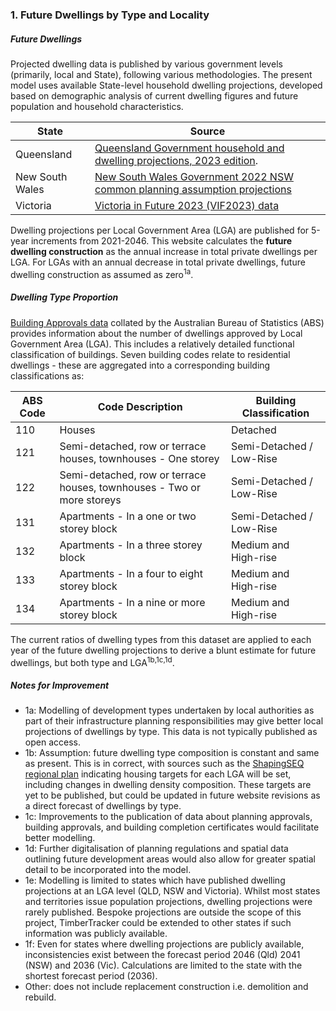 


### 1. Future Dwellings by Type and Locality

##### Future Dwellings

Projected dwelling data is published by various government levels (primarily, local and State), following various methodologies. The present model uses available State-level household  dwelling projections, developed based on demographic analysis of current dwelling figures and future population and household characteristics. 

| State | Source  |
|------|-------------|
|Queensland| [Queensland Government household and dwelling projections, 2023 edition](https://www.qgso.qld.gov.au/statistics/theme/population/household-dwelling-projections/regions).
|New South Wales |[New South Wales Government 2022 NSW common planning assumption projections](https://www.planning.nsw.gov.au/research-and-demography/population-projections/explore-the-data)| 
|Victoria | [Victoria in Future 2023 (VIF2023) data](https://www.planning.vic.gov.au/guides-and-resources/data-and-insights/victoria-in-future) | 

<p></p>

Dwelling projections per Local Government Area (LGA) are published for 5-year increments from 2021-2046. 
This website calculates the **future dwelling construction** as the annual increase in total private dwellings per LGA. For LGAs with an annual decrease in total private dwellings, future dwelling construction as assumed as zero<sup>1a</sup>.


##### Dwelling Type Proportion


[Building Approvals data](https://www.abs.gov.au/statistics/industry/building-and-construction/building-approvals-australia) collated by the Australian Bureau of Statistics (ABS) provides information about the number of dwellings approved by Local Government Area (LGA). This includes a relatively detailed functional classification of buildings. Seven building codes relate to residential dwellings - these are aggregated into a corresponding building classifications as:

| ABS Code | Code Description | Building Classification |
|------|-------------|-------------------|
| 110 | Houses | Detached |
| 121 | Semi-detached, row or terrace houses, townhouses - One storey | Semi-Detached / Low-Rise |
| 122 | Semi-detached, row or terrace houses, townhouses - Two or more storeys | Semi-Detached / Low-Rise |
| 131 | Apartments - In a one or two storey block | Semi-Detached / Low-Rise |
| 132 | Apartments - In a three storey block | Medium and High-rise |
| 133 | Apartments - In a four to eight storey block | Medium and High-rise |
| 134 | Apartments - In a nine or more storey block | Medium and High-rise |

The current ratios of dwelling types from this dataset are applied to each year of the future dwelling projections to derive a blunt estimate for future dwellings, but both type and LGA<sup>1b,1c,1d</sup>.

##### Notes for Improvement

- 1a: Modelling of development types undertaken by local authorities as part of their infrastructure planning responsibilities may give better local projections of dwellings by type. This data is not typically published as open access.
- 1b: Assumption: future dwelling type composition is constant and same as present. This is in correct, with sources such as the [ShapingSEQ regional plan](https://planning.statedevelopment.qld.gov.au/planning-framework/plan-making/regional-planning/south-east-queensland-regional-plan) indicating housing targets for each LGA will be set, including changes in dwelling density composition. These targets are yet to be published, but could be updated in future website revisions as a direct forecast of dwellings by type. 
- 1c: Improvements to the publication of data about planning approvals, building approvals, and building completion certificates would facilitate better modelling. 
- 1d: Further digitalisation of planning regulations and spatial data outlining future development areas would also allow for greater spatial detail to be incorporated into the model.
- 1e: Modelling is limited to states which have published dwelling projections at an LGA level (QLD, NSW and Victoria). Whilst most states and territories issue population projections, dwelling projections were rarely published. Bespoke projections are outside the scope of this project, TimberTracker could be extended to other states if such information was publicly available.   
- 1f: Even for states where dwelling projections are publicly available, inconsistencies exist between the forecast period 2046 (Qld) 2041 (NSW) and 2036 (Vic). Calculations are limited to the state with the shortest forecast period (2036).
- Other: does not include replacement construction i.e. demolition and rebuild.
